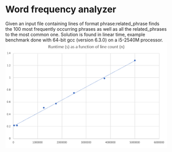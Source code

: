 # Word frequency analyzer
Given an input file containing lines of format
phrase:related_phrase
finds the 100 most frequently occurring phrases as well as all the related_phrases to the most common one.
Solution is found in linear time, example benchmark done with 64-bit gcc (version 6.3.0) on a i5-2540M processor.
![](benchmark.png)

